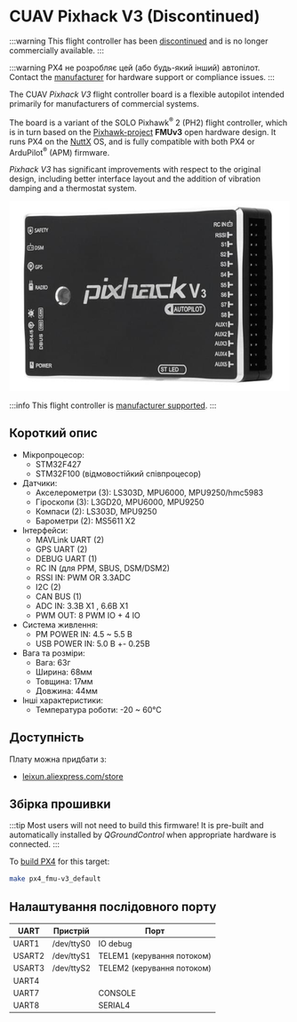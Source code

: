 # CUAV Pixhack V3 (Discontinued)

<Badge type="info" text="Discontinued" />

:::warning
This flight controller has been [discontinued](../flight_controller/autopilot_experimental.md) and is no longer commercially available.
:::

:::warning
PX4 не розробляє цей (або будь-який інший) автопілот.
Contact the [manufacturer](https://store.cuav.net/) for hardware support or compliance issues.
:::

The CUAV _Pixhack V3_ flight controller board is a flexible autopilot intended primarily for manufacturers of commercial systems.

The board is a variant of the SOLO Pixhawk<sup>&reg;</sup> 2 (PH2) flight controller, which is in turn based on the [Pixhawk-project](https://pixhawk.org/) **FMUv3** open hardware design.
It runs PX4 on the [NuttX](https://nuttx.apache.org/) OS, and is fully compatible with both PX4 or ArduPilot<sup>&reg;</sup> (APM) firmware.

_Pixhack V3_ has significant improvements with respect to the original design, including better interface layout and the addition of vibration damping and a thermostat system.

![Pixhack v3](../../assets/flight_controller/pixhack_v3/pixhack_v3_157_large_default.jpg)

:::info
This flight controller is [manufacturer supported](../flight_controller/autopilot_manufacturer_supported.md).
:::

## Короткий опис

- Мікропроцесор:
  - STM32F427
  - STM32F100 (відмовостійкий співпроцесор)
- Датчики:
  - Акселерометри (3): LS303D, MPU6000, MPU9250/hmc5983
  - Гіроскопи (3): L3GD20, MPU6000, MPU9250
  - Компаси (2): LS303D, MPU9250
  - Барометри (2): MS5611 X2
- Інтерфейси:
  - MAVLink UART (2)
  - GPS UART (2)
  - DEBUG UART (1)
  - RC IN (для PPM, SBUS, DSM/DSM2)
  - RSSI IN: PWM OR 3.3ADC
  - I2C (2)
  - CAN BUS (1)
  - ADC IN: 3.3В X1 , 6.6В X1
  - PWM OUT: 8 PWM IO + 4 IO
- Система живлення:
  - PM POWER IN: 4.5 ~ 5.5 В
  - USB POWER IN: 5.0 В +- 0.25В
- Вага та розміри:
  - Вага: 63г
  - Ширина: 68мм
  - Товщина: 17мм
  - Довжина: 44мм
- Інші характеристики:
  - Температура роботи: -20 ~ 60°C

## Доступність

Плату можна придбати з:

- [leixun.aliexpress.com/store](https://leixun.aliexpress.com/store)

## Збірка прошивки

:::tip
Most users will not need to build this firmware!
It is pre-built and automatically installed by _QGroundControl_ when appropriate hardware is connected.
:::

To [build PX4](../dev_setup/building_px4.md) for this target:

```sh
make px4_fmu-v3_default
```

<!-- Pinouts and Schematics: section removed as guides no longer published -->

## Налаштування послідовного порту

| UART   | Пристрій   | Порт                                          |
| ------ | ---------- | --------------------------------------------- |
| UART1  | /dev/ttyS0 | IO debug                                      |
| USART2 | /dev/ttyS1 | TELEM1 (керування потоком) |
| USART3 | /dev/ttyS2 | TELEM2 (керування потоком) |
| UART4  |            |                                               |
| UART7  |            | CONSOLE                                       |
| UART8  |            | SERIAL4                                       |
